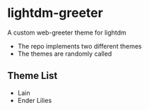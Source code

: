 # lightdm-greeter

A custom web-greeter theme for lightdm

- The repo implements two different themes
- The themes are randomly called

## Theme List
- Lain
- Ender Lilies
